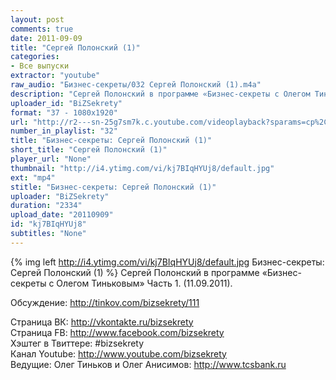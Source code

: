 ```yaml
---
layout: post
comments: true
date: 2011-09-09
title: "Сергей Полонский (1)"
categories:
- Все выпуски
extractor: "youtube"
raw_audio: "Бизнес-секреты/032 Сергей Полонский (1).m4a"
description: "Сергей Полонский в программе «Бизнес-секреты с Олегом Тиньковым» Часть 1.  (11.09.2011).\n\nОбсуждение: http://tinkov.com/bizsekrety/111\n\nСтраница ВК: http://vkontakte.ru/bizsekrety\nСтраница FB: http://www.facebook.com/bizsekrety\nХэштег в Твиттере: #bizsekrety\nКанал Youtube: http://www.youtube.com/bizsekrety\nВедущие: Олег Тиньков и Олег Анисимов: http://www.tcsbank.ru"
uploader_id: "BiZSekrety"
format: "37 - 1080x1920"
url: "http://r2---sn-25g7sm7k.c.youtube.com/videoplayback?sparams=cp%2Cid%2Cip%2Cipbits%2Citag%2Cratebypass%2Csource%2Cupn%2Cexpire&newshard=yes&mv=m&ratebypass=yes&ipbits=8&key=yt1&ip=92.255.182.31&expire=1362522339&source=youtube&fexp=916807%2C916623%2C920704%2C912806%2C902000%2C922403%2C922405%2C929901%2C913605%2C925006%2C906938%2C931202%2C908529%2C920201%2C930101%2C930603%2C906834%2C926403%2C913570%2C901451&ms=au&sver=3&cp=U0hVR1VNUF9IU0NONV9NR1REOnN4WGx5X3EyTXli&mt=1362495854&itag=37&id=923ec122a1d8523f&upn=Dy3NFUPDdlA&signature=31F854C1C8F7E89360BF0F77FACA210479B8E201.93281B9ECA2C0C53C8C1754C4E63612F62A02D5F"
number_in_playlist: "32"
title: "Бизнес-секреты: Сергей Полонский (1)"
short_title: "Сергей Полонский (1)"
player_url: "None"
thumbnail: "http://i4.ytimg.com/vi/kj7BIqHYUj8/default.jpg"
ext: "mp4"
stitle: "Бизнес-секреты: Сергей Полонский (1)"
uploader: "BiZSekrety"
duration: "2334"
upload_date: "20110909"
id: "kj7BIqHYUj8"
subtitles: "None"
---
```


{% img left http://i4.ytimg.com/vi/kj7BIqHYUj8/default.jpg Бизнес-секреты: Сергей Полонский (1) %}
Сергей Полонский в программе «Бизнес-секреты с Олегом Тиньковым» Часть 1.  (11.09.2011).  
  
Обсуждение: http://tinkov.com/bizsekrety/111  
  
Страница ВК: http://vkontakte.ru/bizsekrety  
Страница FB: http://www.facebook.com/bizsekrety  
Хэштег в Твиттере: #bizsekrety  
Канал Youtube: http://www.youtube.com/bizsekrety  
Ведущие: Олег Тиньков и Олег Анисимов: http://www.tcsbank.ru